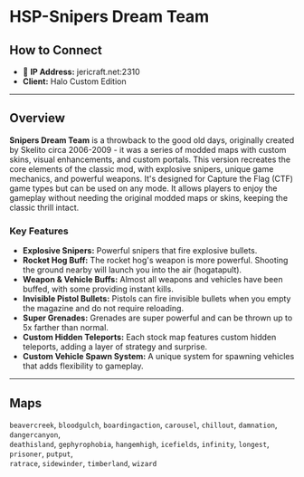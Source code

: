 # HSP-Snipers Dream Team

## How to Connect

* 🔗 **IP Address:** jericraft.net:2310
* **Client:** Halo Custom Edition

---

## Overview

**Snipers Dream Team** is a throwback to the good old days, originally created by Skelito circa 2006-2009 - it was a
series of modded maps with custom skins, visual enhancements, and custom portals. This version recreates the core
elements of the classic mod, with explosive snipers, unique game mechanics, and powerful weapons. It's designed for
Capture the Flag (CTF) game types but can be used on any mode. It allows players to enjoy the gameplay without needing
the original modded maps or skins, keeping the classic thrill intact.

### Key Features

- **Explosive Snipers:** Powerful snipers that fire explosive bullets.
- **Rocket Hog Buff:** The rocket hog's weapon is more powerful. Shooting the ground nearby will launch you into the
  air (hogatapult).
- **Weapon & Vehicle Buffs:** Almost all weapons and vehicles have been buffed, with some providing instant kills.
- **Invisible Pistol Bullets:** Pistols can fire invisible bullets when you empty the magazine and do not require
  reloading.
- **Super Grenades:** Grenades are super powerful and can be thrown up to 5x farther than normal.
- **Custom Hidden Teleports:** Each stock map features custom hidden teleports, adding a layer of strategy and surprise.
- **Custom Vehicle Spawn System:** A unique system for spawning vehicles that adds flexibility to gameplay.

---

## Maps

`beavercreek`, `bloodgulch`, `boardingaction`, `carousel`, `chillout`, `damnation`, `dangercanyon`,  
`deathisland`, `gephyrophobia`, `hangemhigh`, `icefields`, `infinity`, `longest`, `prisoner`, `putput`,  
`ratrace`, `sidewinder`, `timberland`, `wizard`